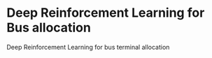 # Deep Reinforcement Learning for Bus allocation
Deep Reinforcement Learning for bus terminal allocation

